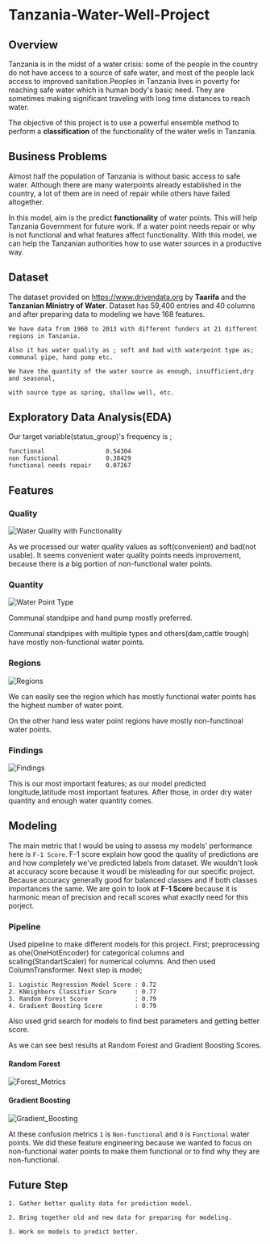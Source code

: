 # Tanzania-Water-Well-Project

## Overview 

Tanzania is in the midst of a water crisis: some of the people in the country do not have access to a source of safe water, and most of the people lack access to improved sanitation.Peoples in Tanzania lives in poverty for reaching safe water which is human body's basic need. They are sometimes making significant traveling with long time distances to reach water.

The objective of this project is to use a powerful ensemble method to perform a **classification** of the functionality of the water wells in Tanzania.


## Business Problems

Almost half the population of Tanzania is without basic access to safe water. Although there are many waterpoints already established in the country, a lot of them are in need of repair while others have failed altogether. 

In this model, aim is the predict **functionality** of water points. This will help Tanzania Government for future work.
If a water point needs repair or why is not functional and what features affect functionality. With this model, we can help the Tanzanian authorities how to use water sources in a productive way.

## Dataset

The dataset provided on https://www.drivendata.org by **Taarifa** and the **Tanzanian Ministry of Water**.
Dataset has 59,400 entries and 40 columns and after preparing data to modeling we have 168 features.

    We have data from 1960 to 2013 with different funders at 21 different regions in Tanzania. 

    Also it has water quality as ; soft and bad with waterpoint type as; communal pipe, hand pump etc.    

    We have the quantity of the water source as enough, insufficient,dry and seasonal,

    with source type as spring, shallow well, etc.
    
## Exploratory Data Analysis(EDA)

Our target variable(status_group)'s frequency is ;

    functional                 0.54304
    non functional             0.38429
    functional needs repair    0.07267

## Features 

### Quality
![Water Quality with Functionality](./images/water_quality.jpg)

As we processed our water quality values as soft(convenient) and bad(not usable). It seems convenient water quality points needs improvement, because there is a big portion of non-functional water points. 

### Quantity

![Water Point Type](./images/quantity.jpg)

Communal standpipe and hand pump mostly preferred.

Communal standpipes with multiple types and others(dam,cattle trough) have mostly non-functional water points.


### Regions 

![Regions](./images/regions.jpg)

We can easily see the region which has mostly functional water points has the highest number of water point.

On the other hand less water point regions have mostly non-functinoal water points.


### Findings

![Findings](./images/findings.jpg)


This is our most important features; as our model predicted longitude,latitude most important features. After those, in order dry water quantity and enough water quantity comes. 


## Modeling 

The main metric that I would be using to assess my models' performance here is `F-1 Score`. F-1 score explain how good the quality of predictions are and how completely we've predicted labels from dataset.  We wouldn't look at accuracy score because it woudl be misleading for our specific project. Because accuracy generally good for balanced classes and if both classes importances the same. We are goin to look at **F-1 Score** because it is harmonic mean of precision and recall scores what exactly need for this porject.


### Pipeline

Used pipeline to make different models for this project. First; preprocessing as ohe(OneHotEncoder) for categorical columns and scaling(StandartScaler) for numerical columns. And then used ColumnTransformer. Next step is model;
    
    1. Logistic Regression Model Score : 0.72
    2. KNeighbors Classifier Score     : 0.77
    3. Random Forest Score             : 0.79
    4. Gradient Boosting Score         : 0.79
 
Also used grid search for models to find best parameters and getting better score.

As we can see best results at Random Forest and Gradient Boosting Scores.

#### Random Forest 

![Forest_Metrics](./images/rf_metrics.jpg)

#### Gradient Boosting

![Gradient_Boosting](./images/gb_metrics.jpg)


At these confusion metrics `1` is `Non-functional` and `0` is `Functional` water points. We did these feature engineering because we wanted to focus on non-functional water points to make them functional or to find why they are non-functional. 

## Future Step

    1. Gather better quality data for prediction model.

    2. Bring together old and new data for preparing for modeling.

    3. Work on models to predict better.
